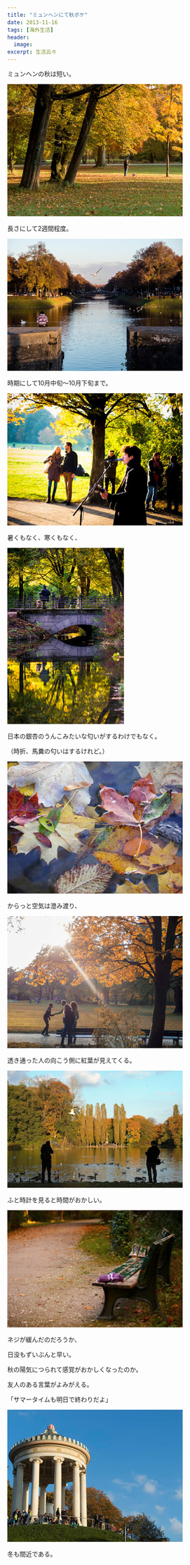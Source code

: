 ```yaml
---
title: "ミュンヘンにて秋ボケ"
date: 2013-11-16
tags: [海外生活]
header:
  image:
excerpt: 生活云々
---
```



ミュンヘンの秋は短い。

<img src="https://github.com/rnagais2/rnagais2.github.io/blob/master/images/autum/IMGP1198.jpg?raw=true">

長さにして2週間程度。

<img src="https://github.com/rnagais2/rnagais2.github.io/blob/master/images/autum/IMGP1429.jpg?raw=true">

時期にして10月中旬～10月下旬まで。

<img src="https://github.com/rnagais2/rnagais2.github.io/blob/master/images/autum/IMGP1240.jpg?raw=true">

暑くもなく、寒くもなく、

<img src="https://github.com/rnagais2/rnagais2.github.io/blob/master/images/autum/600_455340724.jpeg?raw=true">

日本の銀杏のうんこみたいな匂いがするわけでもなく。

（時折、馬糞の匂いはするけれど。）

<img src="https://github.com/rnagais2/rnagais2.github.io/blob/master/images/autum/600_455339327.jpeg?raw=true">

からっと空気は澄み渡り、

<img src="https://github.com/rnagais2/rnagais2.github.io/blob/master/images/autum/IMGP1220.jpg?raw=true">

透き通った人の向こう側に紅葉が見えてくる。

<img src="https://github.com/rnagais2/rnagais2.github.io/blob/master/images/autum/600_455335401.jpeg?raw=true">

ふと時計を見ると時間がおかしい。

<img src="https://github.com/rnagais2/rnagais2.github.io/blob/master/images/autum/600_455350030.jpeg?raw=true">

ネジが緩んだのだろうか、

日没もずいぶんと早い。


秋の陽気につられて感覚がおかしくなったのか。

友人のある言葉がよみがえる。

「サマータイムも明日で終わりだよ」

<img src="https://github.com/rnagais2/rnagais2.github.io/blob/master/images/autum/IMGP1229.jpg?raw=true">

冬も間近である。

